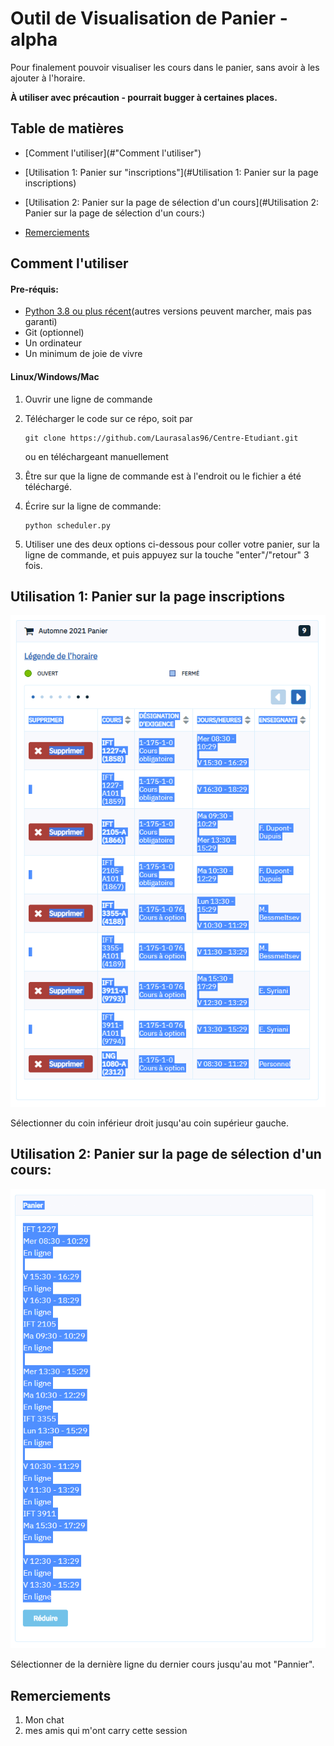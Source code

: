 # Outil de Visualisation de Panier - alpha

Pour finalement pouvoir visualiser les cours dans le panier, sans avoir à les ajouter à l'horaire. 

**À utiliser avec précaution - pourrait bugger à certaines places.**



## Table de matières

- [Comment l'utiliser](#"Comment l'utiliser")

- [Utilisation 1: Panier sur "inscriptions"](#Utilisation 1: Panier sur la page inscriptions)
- [Utilisation 2: Panier sur la page de sélection d'un cours](#Utilisation 2: Panier sur la page de sélection d'un cours:)

- [Remerciements](#Remerciements)

## Comment l'utiliser

#### Pre-réquis: 

- [Python 3.8 ou plus récent](https://www.python.org/downloads/)(autres versions peuvent marcher, mais pas garanti)
- Git (optionnel)
- Un ordinateur 
- Un minimum de joie de vivre 

#### Linux/Windows/Mac

1. Ouvrir une ligne de commande 

2. Télécharger le code sur ce répo, soit par 

   ```
   git clone https://github.com/Laurasalas96/Centre-Etudiant.git
   ```

   ou en téléchargeant manuellement 

3. Être sur que la ligne de commande est à l'endroit ou le fichier a été téléchargé. 

4. Écrire sur la ligne de commande:

   ```
   python scheduler.py
   ```

5. Utiliser une des deux options ci-dessous pour coller votre panier, sur la ligne de commande, et puis appuyez sur la touche "enter"/"retour" 3 fois. 

## Utilisation 1: Panier sur la page inscriptions

![Panier inscriptions](example.png)

Sélectionner du coin inférieur droit jusqu'au coin supérieur gauche. 

## Utilisation 2: Panier sur la page de sélection d'un cours:

![Panier simple](exemple2.png)

Sélectionner de la dernière ligne du dernier cours jusqu'au mot "Pannier". 



## Remerciements

1. Mon chat
2. mes amis qui m'ont carry cette session 
